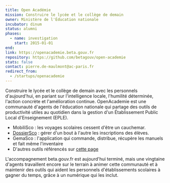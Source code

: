 ```yaml
---
title: Open Académie
mission: Construire le lycée et le collège de demain
owner: Ministère de l'Éducation nationale
incubator: dinum
status: alumni
phases:
  - name: investigation
    start: 2015-01-01
end:
link: https://openacademie.beta.gouv.fr
repository: https://github.com/betagouv/open-academie
stats: false
contact: pierre.de-maulmont@ac-paris.fr
redirect_from:
  - /startups/openacademie
---
```


Construire le lycée et le collège de demain avec les personnels d'aujourd'hui, en pariant sur l'intelligence locale, l'humilité déterminée, l'action concrète et l'amélioration continue. OpenAcademie est une communauté d'agents de l'éducation nationale qui partage des outils de productivité utiles au quotidien dans la gestion d'un Établissement Public Local d'Enseignement (EPLE).

- MobiliSco : les voyages scolaires cessent d'être un cauchemar.
- <a href="https://beta.gouv.fr/startups/dossiersco.html">DossierSco</a> : gérer d'un bout à l'autre les inscriptions des élèves.
- GemaSco : l'application qui commande, distribue, récupère les manuels et fait même l'inventaire 
- D'autres outils référencés sur [cette page](https://openacademie.beta.gouv.fr/outils/)

L'accompagnement beta.gouv.fr est aujourd'hui terminé, mais une vingtaine d'agents travaillent encore sur le terrain à animer cette communauté et à maintenir des outils qui aident les personnels d'établissements scolaires à gagner du temps, grâce à un numérique qui les inclut. 
